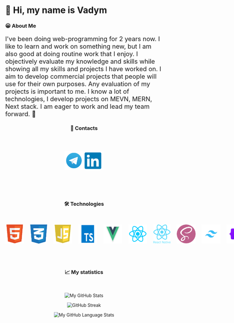 # 👋 Hi, my name is Vadym

<h3 style="min-width: 110px;">😀 About Me</h3>

<p style="font-size: 20px;">
I've been doing web-programming for 2 years now. I like to learn and work on something new, but I am also good at doing routine work that I enjoy. I objectively evaluate my knowledge and skills while showing all my skills and projects I have worked on. I aim to develop commercial projects that people will use for their own purposes. Any evaluation of my projects is important to me. I know a lot of technologies, I develop projects on MEVN, MERN, Next stack. I am eager to work and lead my team forward. 💖
</p>

<h3 style="margin-bottom: 50px; text-align: center;">📩 Contacts</h3>

<div align="center" style="display: flex; justify-content: space-around; align-items: center; margin-bottom: 80px; gap: 20px;">

<a href="https://t.me/vxdosick"><img width="60px" src="./assets/telegram.png" alt="telegram"/></a>
<a href="https://www.linkedin.com/in/vadym-foteniuk-423a53318/"><img width="60px" src="./assets/linkedin.png" alt="linkedin"/></a>

</div>

<h3 style="text-align: center; margin-bottom: 50px;">🛠️ Technologies</h3>

<div align="center" style="display: flex; margin-bottom: 80px; justify-content: space-around; gap: 20px;">
<img  src="./assets/html.png" width="60" height="60" alt="html">
<img src="./assets/css.png" width="55" height="61" alt="css">   
<img  src="./assets/js.png" width="60" height="60" alt="js">
<img  src="./assets/ts.png" width="60" height="60" alt="ts">
<img  src="./assets/vue.png" width="60" height="60" alt="vue">
<img  src="./assets/react.png" width="60" height="60" alt="react">
<img  src="./assets/react-native.png" width="60" height="60" alt="react-native">
<img  src="./assets/sass.png" width="60" height="60" alt="sass">
<img  src="./assets/tailwind.png" width="60" height="60" alt="tailwind">
<img  src="./assets/bootstrap.png" width="60" height="60" alt="bootstrap">
<img  src="./assets/node.png" width="60" height="60" alt="node.js">
<img  src="./assets/express.png" width="60" height="60" alt="express">
<img  src="./assets/mdb.png" width="60" height="60" alt="mongodb">
<img  src="./assets/ejs.png" width="60" height="60" alt="ejs">
<img  src="./assets/npm.png" width="60" height="60" alt="npm">
<img src="./assets/git.png" width="60" height="60" alt="git"></div>

<h3 style="text-align: center; margin-bottom: 50px;">📈 My statistics</h3>

<div align="center">

![My GitHub Stats](https://github-readme-stats.vercel.app/api/?username=vxdosick&count_private=true&theme=tokyonight&showicons=true)

</div>
<div align="center">

![GitHub Streak](https://streak-stats.demolab.com?user=vxdosick&theme=tokyonight&hide_border=true&mode=weekly)

</div>
<div align="center">

![My GitHub Language Stats](https://github-readme-stats.vercel.app/api/top-langs/?username=vxdosick&langs_count=5&theme=tokyonight)

</div>
